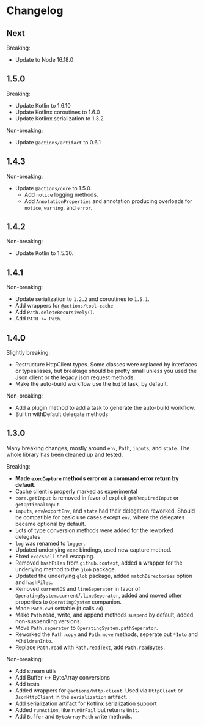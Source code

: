 # Changelog

## Next
Breaking:
* Update to Node 16.18.0

## 1.5.0

Breaking:

* Update Kotlin to 1.6.10
* Update Kotlinx coroutines to 1.6.0
* Update Kotlinx serialization to 1.3.2

Non-breaking:

* Update `@actions/artifact` to 0.6.1

## 1.4.3

Non-breaking:

* Update `@actions/core` to 1.5.0.
  * Add `notice` logging methods.
  * Add `AnnotationProperties` and annotation producing overloads for `notice`, `warning`, and `error`.

## 1.4.2

Non-breaking:

* Update Kotlin to 1.5.30.

## 1.4.1

Non-breaking:

* Update serialization to `1.2.2` and coroutines to `1.5.1`.
* Add wrappers for `@actions/tool-cache`
* Add `Path.deleteRecursively()`.
* Add `PATH += Path`.

## 1.4.0

Slightly breaking:

* Restructure HttpClient types. Some classes were replaced by interfaces or typealiases, but breakage should be pretty
  small unless you used the Json client or the legacy json request methods.
* Make the auto-build workflow use the `build` task, by default.

Non-breaking:

* Add a plugin method to add a task to generate the auto-build workflow.
* Builtin withDefault delegate methods

## 1.3.0

Many breaking changes, mostly around `env`, `Path`, `inputs`, and `state`. The whole library has been cleaned up and
tested.

Breaking:

* **Made `execCapture` methods error on a command error return by default**.
* Cache client is properly marked as experimental
* `core.getInput` is removed in favor of explicit `getRequiredInput` or `getOptionalInput`.
* `inputs`, `env`/`exportEnv`, and `state` had their delegation reworked. Should be compatible for basic use cases
  except `env`, where the delegates became optional by default.
* Lots of type conversion methods were added for the reworked delegates
* `log` was renamed to `logger`.
* Updated underlying `exec` bindings, used new capture method.
* Fixed `execShell` shell escaping.
* Removed `hashFiles` from `github.context`, added a wrapper for the underlying method to the `glob` package.
* Updated the underlying `glob` package, added `matchDirectories` option and `hashFiles`.
* Removed `currentOS` and `lineSeperator` in favor of `OperatingSystem.current`/`.lineSeperator`, added and moved other
  properties to `OperatingSystem` companion.
* Made `Path.cwd` settable (it calls `cd`).
* Make `Path` read, write, and append methods `suspend` by default, added non-suspending versions.
* Move `Path.seperator` to `OperatingSystem.pathSeperator`.
* Reworked the `Path.copy` and `Path.move` methods, seperate out `*Into` and `*ChildrenInto`.
* Replace `Path.read` with `Path.readText`, add `Path.readBytes`.

Non-breaking:

* Add stream utils
* Add Buffer <-> ByteArray conversions
* Add tests
* Added wrappers for `@actions/http-client`. Used via `HttpClient` or `JsonHttpClient` in the `serialization` artifact.
* Add serialization artifact for Kotlinx serialization support
* Added `runAction`, like `runOrFail` but returns `Unit`.
* Add `Buffer` and `ByteArray` `Path` write methods.
